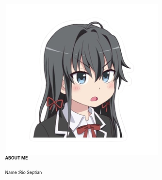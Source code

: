 <img src="/images/yukinon.png" alt="profile" align=right>
<strong><span">ABOUT ME</span></strong>
<p style="text-align: left;"></br>Name :Rio Septian
